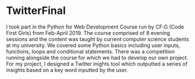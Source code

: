# TwitterFinal

I took part in the Python for Web Development Course run by CF:G (Code First Girls) from Feb-April 2019. The course comprised of 8 evening sessions and the content was taught by current computer science students at my university. We covered some Python basics including user inputs, functions, loops and conditional statements. 
There was a competition running alongside the course for which we had to develop our own project. For my project, I designed a Twitter inights tool which outputted a series of insights based on a key word inputted by the user. 
